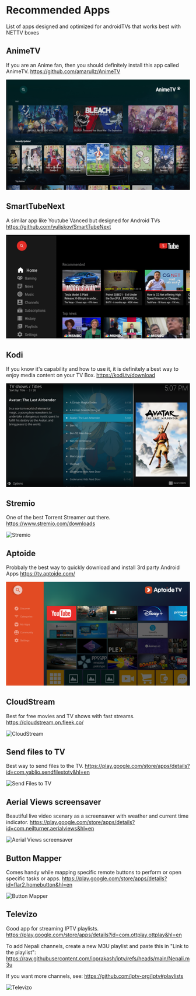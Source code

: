 # Recommended Apps

List of apps designed and optimized for androidTVs that works best with NETTV boxes

## AnimeTV
If you are an Anime fan, then you should definitely install this app called AnimeTV. https://github.com/amarullz/AnimeTV

![FireAnime](/assets/animetv.webp)

## SmartTubeNext
A similar app like Youtube Vanced but designed for Android TVs https://github.com/yuliskov/SmartTubeNext

![STubeNEXT](/assets/stube.png)

## Kodi
If you know it's capability and how to use it, it is definitely a best way to enjoy media content on your TV Box. https://kodi.tv/download

![Kodi](/assets/kodi.png)

## Stremio
One of the best Torrent Streamer out there. https://www.stremio.com/downloads

![Stremio](/assets/stremio.webp)

## Aptoide
Probbaly the best way to quickly download and install 3rd party Android Apps https://tv.aptoide.com/

![Aptoide](/assets/aptoide.png)

## CloudStream

Best for free movies and TV shows with fast streams. https://cloudstream.on.fleek.co/

![CloudStream](/assets/cloudstream.png)

## Send files to TV

Best way to send files to the TV. https://play.google.com/store/apps/details?id=com.yablio.sendfilestotv&hl=en

![Send Files to TV](/assets/s2tv.png)

## Aerial Views screensaver

Beautiful live video scenary as a screensaver with weather and current time indicator. https://play.google.com/store/apps/details?id=com.neilturner.aerialviews&hl=en

![Aerial Views screensaver](/assets/aerial.png)

## Button Mapper

Comes handy while mapping specific remote buttons to perform or open specific tasks or apps. https://play.google.com/store/apps/details?id=flar2.homebutton&hl=en

![Button Mapper](/assets/button-mapper-android-tv-main.webp)

## Televizo

Good app for streaming IPTV playlists. https://play.google.com/store/apps/details?id=com.ottplay.ottplay&hl=en

To add Nepali channels, create a new M3U playlist and paste this in "Link to the playlist": https://raw.githubusercontent.com/ioprakash/iptv/refs/heads/main/Nepali.m3u

If you want more channels, see: https://github.com/iptv-org/iptv#playlists

![Televizo](/assets/t001.webp)